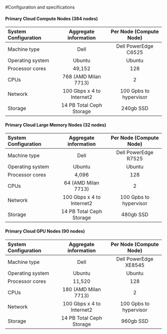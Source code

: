 #Configuration and specifications

#### Primary Cloud Compute Nodes (384 nodes)

| System Configuration        | Aggregate information           | Per Node (Compute Node)  |
|:-------------|:-------------:|:-----:|
| Machine type | Dell | Dell PowerEdge C6525 |
| Operating system      | Ubuntu      |   Ubuntu |
| Processor cores | 49,152      |    128  |
| CPUs  | 768 (AMD Milan 7713) | 2  |
| Network   | 100 Gbps x 4 to Internet2  | 100 Gpbs to hypervisor  |
| Storage  | 14 PB Total Ceph Storage  | 240gb SSD  |

#### Primary Cloud Large Memory Nodes (32 nodes)

| System Configuration        | Aggregate information           | Per Node (Compute Node)  |
|:-------------|:-------------:|:-----:|
| Machine type | Dell | Dell PowerEdge R7525 |
| Operating system      | Ubuntu      |   Ubuntu |
| Processor cores | 4,096      |    128  |
| CPUs  | 64 (AMD Milan 7713) | 2  |
| Network   | 100 Gbps x 4 to Internet2  | 100 Gpbs to hypervisor  |
| Storage  | 14 PB Total Ceph Storage  | 480gb SSD  |

#### Primary Cloud GPU Nodes (90 nodes)

| System Configuration        | Aggregate information           | Per Node (Compute Node)  |
|:-------------|:-------------:|:-----:|
| Machine type | Dell | Dell PowerEdge XE8545 |
| Operating system      | Ubuntu      |   Ubuntu |
| Processor cores | 11,520      |    128  |
| CPUs  | 180 (AMD Milan 7713) | 2  |
| Network   | 100 Gbps x 4 to Internet2  | 100 Gpbs to hypervisor  |
| Storage  | 14 PB Total Ceph Storage  | 960gb SSD  |
